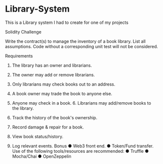 # Library-System
This is a Library system I had to create for one of my projects







Solidity Challenge




Write the contract(s) to manage the inventory of a book library. List all assumptions. Code without a corresponding unit test will not be considered.



Requirements




1. The library has an owner and librarians.


2. The owner may add or remove librarians. 


3. Only librarians may check books out to an address.

4. A book owner may trade the book to anyone else. 


5. Anyone may check in a book. 6. Librarians may add/remove books to the library.


7. Track the history of the book's ownership.


8. Record damage & repair for a book.


9. View book status/history. 


10. Log relevant events.
Bonus
● Web3 front end.
● Token/Fund transfer.
Use of the following tools/resources are recommended:
● Truffle
● Mocha/Chai
● OpenZeppelin
